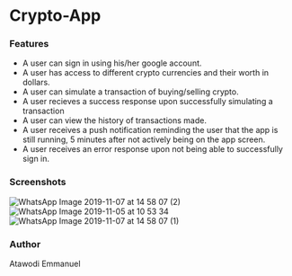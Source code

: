 # Crypto-App

### Features
- A user can sign in using his/her google account.
- A user has access to different crypto currencies and their worth in dollars.
- A user can simulate a transaction of buying/selling crypto.
- A user recieves a success response upon successfully simulating a transaction
- A user can view the history of transactions made.
- A user receives a push notification reminding the user that the app is still running,
  5 minutes after not actively being on the app screen.
- A user receives an error response upon not being able to successfully sign in.

### Screenshots
![WhatsApp Image 2019-11-07 at 14 58 07 (2)](https://user-images.githubusercontent.com/36506774/68476621-7cde1580-022b-11ea-84c7-6fd4cfd4a78c.jpeg)
![WhatsApp Image 2019-11-05 at 10 53 34](https://user-images.githubusercontent.com/36506774/68372082-76bf3a80-0140-11ea-9c96-60daa160745b.jpeg)
![WhatsApp Image 2019-11-07 at 14 58 07 (1)](https://user-images.githubusercontent.com/36506774/68476644-8d8e8b80-022b-11ea-8adb-391bf84132c6.jpeg)

### Author
Atawodi Emmanuel
